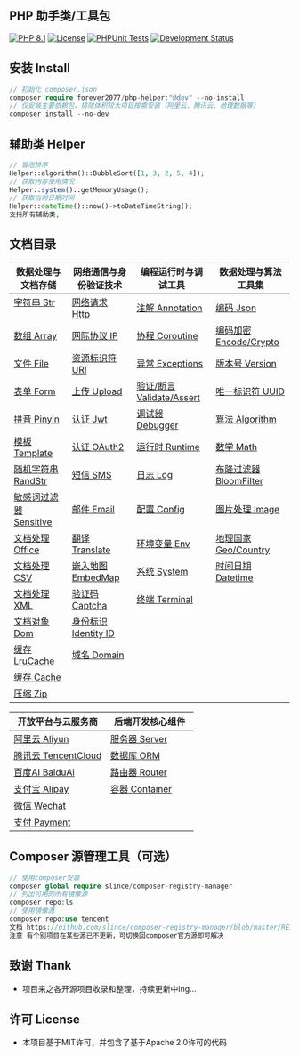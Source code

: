 ## PHP 助手类/工具包

[![PHP 8.1](https://img.shields.io/badge/PHP-8.1-8892BF.svg)](https://www.php.net/releases/8.1/en.php) [![License](https://img.shields.io/badge/License-MIT-green.svg)](https://opensource.org/licenses/MIT) [![PHPUnit Tests](https://img.shields.io/badge/PHPUnit-Passed-brightgreen.svg)](https://phpunit.de/) [![Development Status](https://img.shields.io/badge/Development-Active-brightgreen.svg)](https://your-project-repo-link)

## 安装 Install

```php
// 初始化 composer.json
composer require forever2077/php-helper:"@dev" --no-install
// 仅安装主要依赖包，排除体积较大项目按需安装（阿里云、腾讯云、地理数据等）
composer install --no-dev
```

## 辅助类 Helper

```php
// 冒泡排序
Helper::algorithm()::BubbleSort([1, 3, 2, 5, 4]);
// 获取内存使用情况
Helper::system()::getMemoryUsage();
// 获取当前日期时间
Helper::dateTime()::now()->toDateTimeString();
支持所有辅助类;
```

## 文档目录


| 数据处理与文档存储                            | 网络通信与身份验证技术                           | 编程运行时与调试工具                               | 数据处理与算法工具集                          |
|--------------------------------------|---------------------------------------| -------------------------------------------------- | --------------------------------------------- |
| [字符串 Str](doc/Str.md)                | [网络请求 Http](doc/Http.md)              | [注解 Annotation](doc/Annotation.md)               | [编码 Json](doc/Json.md)                      |
| [数组 Array](doc/Array.md)             | [网际协议 IP](doc/IP.md)                  | [协程 Coroutine](doc/Coroutine.md)                 | [编码加密 Encode/Crypto](doc/EncodeCrypto.md) |
| [文件 File](doc/File.md)               | [资源标识符 URI](doc/URI.md)               | [异常 Exceptions](doc/Exceptions.md)               | [版本号 Version](doc/Version.md)              |
| [表单 Form](doc/Form.md)               | [上传 Upload](doc/Upload.md)            | [验证/断言 Validate/Assert](doc/ValidateAssert.md) | [唯一标识符 UUID](doc/UUID.md)                |
| [拼音 Pinyin](doc/Pinyin.md)           | [认证 Jwt](doc/Jwt.md)                  | [调试器 Debugger](doc/Debugger.md)                 | [算法 Algorithm](doc/Algorithm.md)            |
| [模板 Template](doc/Template.md)       | [认证 OAuth2](doc/OAuth2.md)            | [运行时 Runtime](doc/Runtime.md)                   | [数学 Math](doc/Math.md)                      |
| [随机字符串 RandStr](doc/RandomString.md) | [短信 SMS](doc/SMS.md)                  | [日志 Log](doc/Log.md)                             | [布隆过滤器 BloomFilter](doc/BloomFilter.md)  |
| [敏感词过滤器 Sensitive](doc/Sensitive.md) | [邮件 Email](doc/Email.md)              | [配置 Config](doc/Config.md)                       | [图片处理 Image](doc/Image.md)                |
| [文档处理 Office](doc/Office.md)         | [翻译 Translate](doc/Translate.md)      | [环境变量 Env](doc/Env.md)                         | [地理国家 Geo/Country](doc/GeoCountry.md)     |
| [文档处理 CSV](doc/CSV.md)               | [嵌入地图 EmbedMap](doc/EmbedMap.md)      | [系统 System](doc/System.md)                       | [时间日期 Datetime](doc/Datetime.md)          |
| [文档处理 XML](doc/XML.md)               | [验证码 Captcha](doc/Captcha.md)         | [终端 Terminal](doc/Terminal.md)                   |                                               |
| [文档对象 Dom](doc/Dom.md)               | [身份标识 Identity ID](doc/IdentityID.md) |                                                    |                                               |
| [缓存 LruCache](doc/LRUCache.md)       | [域名 Domain](doc/Domain.md) |                                                    |                                               |
| [缓存 Cache](doc/Cache.md)             |                                       |                                                    |                                               |
| [压缩 Zip](doc/Zip.md)                 

| 开放平台与云服务商                             | 后端开发核心组件                              |
| ---------------------------------------------- | --------------------------------------------- |
| [阿里云 Aliyun](doc/Aliyun.md)           | [服务器 Server](doc/Server.md)          |
| [腾讯云 TencentCloud](doc/TencentCloud.md)     | [数据库 ORM](doc/ORM.md)                      |
| [百度AI BaiduAi](doc/BaiduAi.md)               | [路由器 Router](doc/Router.md)                |
| [支付宝 Alipay](doc/Alipay.md)                 | [容器 Container](doc/Container.md)            |
| [微信 Wechat](doc/Wechat.md)                   |                                               |
| [支付 Payment](doc/Payment.md)                 |                                               |

## Composer 源管理工具（可选）

```php
// 使用composer安装
composer global require slince/composer-registry-manager
// 列出可用的所有镜像源
composer repo:ls
// 使用镜像源
composer repo:use tencent
文档 https://github.com/slince/composer-registry-manager/blob/master/README-zh_CN.md
注意 有个别项目在某些源已不更新，可切换回composer官方源即可解决
```

## 致谢 Thank

* 项目来之各开源项目收录和整理，持续更新中ing...

## 许可 License

* 本项目基于MIT许可，并包含了基于Apache 2.0许可的代码

